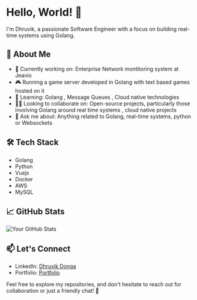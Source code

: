 # Hello, World! 👋

I'm Dhruvik, a passionate Software Engineer with a focus on building real-time systems using Golang.

## 🚀 About Me

- 🔧 Currently working on: Enterprise Network montitoring system at Jeavio
- 🎮 Running a game server developed in Golang with text based games hosted on it
- 🌱 Learning: Golang , Message Queues , Cloud native technologies
- 👯‍♂️ Looking to collaborate on: Open-source projects, particularly those involving Golang around real time systems , cloud native projects
- 💬 Ask me about: Anything related to Golang, real-time systems, python or Websockets

## 🛠️ Tech Stack

- Golang
- Python
- Vuejs
- Docker
- AWS
- MySQL

## 📈 GitHub Stats

![Your GitHub Stats](https://github-readme-stats.vercel.app/api?username=YourUsername&show_icons=true&hide=prs,issues,contribs)

## 📫 Let's Connect

- LinkedIn: [Dhruvik Donga](https://www.linkedin.com/in/dhruvik-donga-9363a0172/)
- Portfolio: [Portfolio](https://dhruvikdonga.github.io/)

Feel free to explore my repositories, and don't hesitate to reach out for collaboration or just a friendly chat! 🌟

